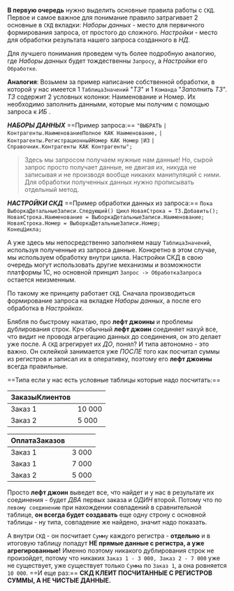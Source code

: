 **В первую очередь** нужно выделить основные правила работы с `СКД`.
Первое и самое важное для понимание правило затрагивает 2 основные в `СКД` вкладки:
*Наборы данных* - место для первичного формирования запроса, от простого до сложного.
*Настройки* - место для обработки результата нашего запроса созданного в *НД*.

Для лучшего понимания проведем чуть более подробную аналогию, где *Наборы данных* будет тождественны `Запросу`, а *Настройки* его `Обработке`. 

**Аналогия**:
Возьмем за пример написание собственной обработки, в которой у нас имеется 1 `ТаблицаЗначений` "*ТЗ*" и 1 `Команда` "*Заполнить ТЗ*".
*ТЗ* содержит 2 условных колонки: Наименование и Номер. Их необходимо заполнить данными, которые мы получим с помощью запроса к *ИБ* . 

***НАБОРЫ ДАННЫХ***
==Пример запроса:==
`"ВЫБРАТЬ`
	`|	Контрагенты.НаименованиеПолное КАК Наименование,`
	`|	Контрагенты.РегистрационныйНомер КАК Номер`
	`|ИЗ`
	`|	Справочник.Контрагенты КАК Контрагенты";`
	
> Здесь мы запросом получаем нужные нам данные!
> Но, сырой запрос просто получает данные, не двигая их, никуда не записывая и не производя вообще никаких манипуляций с ними.
> Для обработки полученных данных нужно прописывать отдельный метод.

***НАСТРОЙКИ СКД***
==Пример обработки данных из запроса:==
`Пока ВыборкаДетальныеЗаписи.Следующий() Цикл`
	`НоваяСтрока = ТЗ.Добавить();`
	`НоваяСтрока.Наименование = ВыборкаДетальныеЗаписи.Наименование;`
	`НоваяСтрока.Номер = ВыборкаДетальныеЗаписи.Номер;`		
	`КонецЦикла;`

А уже здесь мы непосредственно заполняем нашу `ТаблицаЗначений`, используя полученные из запроса данные. Конкретно в этом случае, мы используем обработку внутри цикла. Настройки СКД в свою очередь могут использовать другие механизмы и возможности платформы 1С, но основной принцип `Запрос -> ОбработкаЗапроса` остается неизменным.

По такому же принципу работает `СКД`.
Сначала производиться формирование запроса на вкладке *Наборы данных*, а после его обработка в *Настройках*. 


Блябля по быстрому накатаю, про **лефт джоины** и проблемы дублирования строк.
Крч обычный **лефт джоин** соединяет нахуй все, что видит не проводя агрегацию данных до соединения, он это делает уже после. 
А `СКД` агрегирует их *ДО*, понял? И типа автономно - это важно.
Он склейкой занимается уже *ПОСЛЕ* того как посчитал суммы из регистров и записал их в оперативку, поэтому его **лефт джоины** всегда правильные. 

==Типа если у нас есть условные таблицы которые надо посчитать:==

| ЗаказыКлиентов |        |
| -------------- | ------ |
| Заказ 1        | 10 000 |
| Заказ 2        | 5 000  |

| ОплатаЗаказов |       |
| ------------- | ----- |
| Заказ 1       | 3 000 |
| Заказ 1       | 7 000 |
| Заказ 2       | 5 000 |

Просто **лефт джоин** выведет все, что найдет и у нас в результате их соединения - будет *ДВА* первых заказа и *ОДИН* второй. Потому что по `левому соединению` при нахождении совпадений в сравнительной таблице, **он всегда будет создавать** еще одну строну с основной таблицы - ну типа, совпадение же найдено, значит надо показать.

А внутри `СКД` - он посчитает `Сумму` каждого регистра - **отдельно** и в итоговую таблицу попадут **НЕ прямые данные с регистра, а уже агрегированные!** Именно поэтому никакого дублирования строк не произойдет, потому что никаких `Заказ 1 - 3 000, Заказ 2 - 7 000` уже не существует, уже существует только `Сумма` по `Заказ 1`, а она ровняется `10 000`. 
==И еще раз:== **СКД КЛЕИТ ПОСЧИТАННЫЕ С РЕГИСТРОВ СУММЫ, А НЕ ЧИСТЫЕ ДАННЫЕ.**